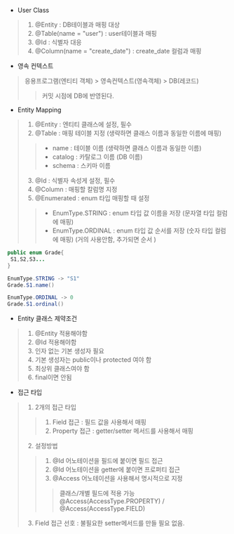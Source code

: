 * User Class
> 1. @Entity : DB테이블과 매핑 대상
> 2. @Table(name = "user") : user테이블과 매핑
> 3. @Id : 식별자 대응
> 4. @Column(name = "create_date") : create_date 컬럼과 매핑  

* 영속 컨텍스트
> 응용프로그램(엔티티 객체) > 영속컨텍스트(영속객체) > DB(레코드)
>> 커밋 시점에 DB에 반영된다.

* Entity Mapping
> 1. @Entity : 엔티티 클래스에 설정, 필수
> 2. @Table : 매핑 테이블 지정 (생략하면 클래스 이름과 동일한 이름에 매핑)
>> - name : 테이블 이름 (생략하면 클래스 이름과 동일한 이름)
>> - catalog : 카탈로그 이름 (DB 이름)
>> - schema : 스키마 이름
> 3. @Id : 식별자 속성게 설정, 필수
> 4. @Column : 매핑할 칼럼명 지정
> 5. @Enumerated : enum 타입 매핑할 때 설정
>> - EnumType.STRING : enum 타입 값 이름을 저장 (문자열 타입 컬럼에 매핑)
>> - EnumType.ORDINAL : enum 타입 값 순서를 저장 (숫자 타입 컬럼에 매핑) (거의 사용안함, 추가되면 순서 )
```java
public enum Grade{
 S1,S2,S3...
}
```
```java
EnumType.STRING -> "S1"
Grade.S1.name()
```
```java
EnumType.ORDINAL -> 0
Grade.S1.ordinal()
```
* Entity 클래스 제약조건
> 1. @Entity 적용해야함
> 2. @Id 적용해야함
> 3. 인자 없는 기본 생성자 필요
> 4. 기본 생성자는 public이나 protected 여야 함
> 5. 최상위 클래스여야 함
> 6. final이면 안됨

* 접근 타입
> 1. 2개의 접근 타입
>> 1. Field 접근 : 필드 값을 사용해서 매핑
>> 2. Property 접근 : getter/setter 메서드를 사용해서 매핑
>2. 설정방법
>> 1. @Id 어노테이션을 필드에 붙이면 필드 접근
>> 2. @Id 어노테이션을 getter에 붙이면 프로퍼티 접근
>> 3. @Access 어노테이션을 사용해서 명시적으로 지정
>>> 클래스/개별 필드에 적용 가능 <br>
>>> @Access(AccessType.PROPERTY) / @Access(AccessType.FIELD) <br>
>3. Field 접근 선호 : 불필요한 setter메서드를 만들 필요 없음.
